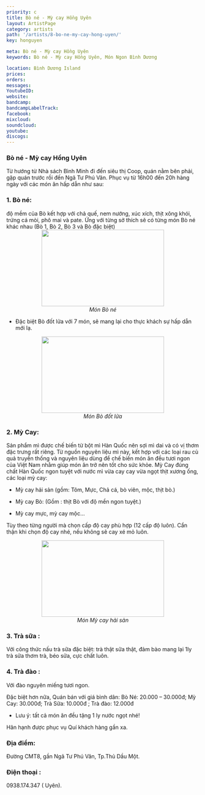 ```yaml
---
priority: c
title: Bò né - Mỳ cay Hồng Uyên
layout: ArtistPage
category: artists
path: '/artists/8-bo-ne-my-cay-hong-uyen/'
key: honguyen

meta: Bò né - Mỳ cay Hồng Uyên
keywords: Bò né - Mỳ cay Hồng Uyên, Món Ngon Bình Dương

location: Bình Dương Island
prices: 
orders: 
messages: 
YoutubeID: 
website: 
bandcamp: 
bandcampLabelTrack: 
facebook: 
mixcloud: 
soundcloud: 
youtube: 
discogs: 
---
```

<h3>Bò né - Mỳ cay Hồng Uyên</h3>

Từ hướng từ Nhà sách Bình Minh đi đến siêu thị Coop, quán nằm bên phải, gặp quán trước rồi đến Ngã Tư Phú Văn. Phục vụ từ 16h00 đến 20h hàng ngày với các món ăn hấp dẫn như sau:

<h3>1. Bò né: </h3>độ mềm của Bò kết hợp với chả quế, nem nướng, xúc xích, thịt xông khói, trứng cá mòi, phô mai và pate. Ứng với từng sở thích sẽ có từng món Bò né khác nhau (Bò 1, Bò 2, Bò 3 và Bò đặc biệt)

<div align="center"><img src="http://dulichbinhduong.org.vn/uploads/images/IMG_2325.jpg" width="320px" height="200px"></div>

 <center><em>Món Bò né</em></center>

* Đặc biệt Bò đốt lửa với 7 món, sẽ mang lại cho thực khách sự hấp dẫn mới lạ.

<div align="center"><img src="http://dulichbinhduong.org.vn/uploads/images/IMG_2284%20(1).jpg" width="320px" height="200px"></div>

<center><em>Món Bò đốt lửa</em></center>

<h3>2. Mỳ Cay:</h3>  Sản phẩm mì được chế biến từ bột mì Hàn Quốc nên sợi mì dai và có vị thơm đặc trưng rất riêng. Từ nguồn nguyên liệu mì này, kết hợp với các loại rau củ quả truyền thống và nguyên liệu dùng để chế biến món ăn đều tươi ngon​ của Việt Nam nhằm giúp món ăn trở nên tốt cho sức khỏe.​ Mỳ Cay đúng chất Hàn Quốc ngon tuyệt với nước mì vừa cay cay vừa ngọt thịt xương ống, các loại mỳ cay: 

   * Mỳ cay hải sản (gồm: Tôm, Mực, Chả cá, bò viên, mộc, thịt bò.) 

   * Mỳ cay Bò: (Gồm : thịt Bò với độ mền ngon tuyệt.)

   * Mỳ cay mực, mỳ cay mộc...

Tùy theo từng người mà chọn cấp độ cay phù hợp (12 cấp độ luôn). Cẩn thận khi chọn độ cay nhé, nếu không sẽ cay xé mỏ luôn. 

<div align="center"><img src="http://dulichbinhduong.org.vn/uploads/images/IMG_2516.jpg" width="320px" height="200px"></div>

<center><em>Món Mỳ cay hải sản</em></center>

<h3> 3. Trà sữa :</h3> Với công thức nấu trà sữa đặc biệt: trà thật sữa thật, đảm bào mang lại 1ly trà sữa thơm trà, béo sữa, cực chất luôn. 

<h3>4. Trà đào :</h3> Với đào nguyên miếng tươi ngon.  

Đặc biệt hơn nữa, Quán bán với giá bình dân: Bò Né: 20.000 – 30.000đ; Mỳ Cay: 30.000đ; Trà Sữa: 10.000đ ; Trà đào: 12.000đ  

* Lưu ý: tất cả món ăn đều tặng 1 ly nước ngọt nhé! 

Hân hạnh được phục vụ Quí khách hàng gần xa. 
<h3>Địa điểm:</h3> Đường CMT8, gần Ngã Tư Phú Văn, Tp.Thủ Dầu Một.
<h3>Điện thoại :</h3> 0938.174.347 ( Uyên).